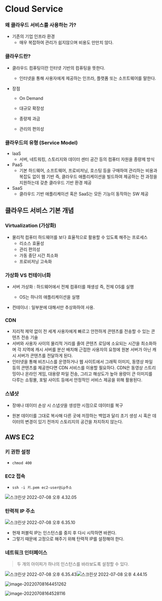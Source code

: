 # Cloud Service

### 왜 클라우드 서비스를 사용하는 가?

- 기존의 기업 인프라 환경 
	- 매우 복잡하여 관리가 쉽지않으며 비용도 만만치 않다. 



### 클라우드란?

- 클라우드 컴퓨팅이란 인터넷 기반의 컴퓨팅을 뜻한다. 

	- 인터넷을 통해 사용자에게 제공하는 인프라, 플랫폼 또는 소프트웨어를 말한다. 

- 장점 

	- On Demand 

	- 대규모 확장성 

	- 종량제 과금

	- 관리의 편의성

		

### 클라우드의 유형 (Service Model)

- IaaS 
	- 서버, 네트워킹, 스토리지와 데이터 센터 공간 등의 컴퓨터 자원을 종량제 방식 
- PaaS 
	- 기본 하드웨어, 소프트웨어, 프로비저닝, 호스팅 등을 구매하여 관리하는 비용과 복잡도 없이 웹 기반 즉, 클라우드 애플리케이션을 빌드하여 제공하는 전 과정을 지원하는데 갖춘 클라우드 기반 환경 제공 
- SaaS
	- 클라우드 기반 애플리케이션 혹은 SaaS는 모든 기능이 동작하는 SW 제공



## 클라우드 서비스 기본 개념



### Virtualization (가상화)

- 물리적 컴퓨터 하드웨어를 보다 효율적으로 활용할 수 있도록 해주는 프로세스 
	- 리소스 효율성 
	- 관리 편의성 
	- 가동 중단 시간 최소화 
	- 프로비저닝 고속화 



### 가상화 VS 컨테이너화 

- 서버 가상화 : 하드웨어에서 전체 컴퓨터를 재생성 즉, 전체 OS를 실행
	- OS는 하나의 애플리케이션을 실행

- 컨테이너 : 일부분에 대해서만 추상화하여 사용. 



### CDN 

- 지리적 제약 없이 전 세계 사용자에게 빠르고 안전하게 콘텐츠를 전송할 수 있는 콘텐츠 전송 기술
- 서버와 사용자 사이의 물리적 거리를 줄여 콘텐츠 로딩에 소요되는 시간을 최소화하며 각 지역에 캐시 서버를 분산 배치해 근접한 사용자의 요청에 원본 서버가 아닌 캐시 서버가 콘텐츠를 전달하게 된다.
- 인터넷을 통해 비즈니스를 운영하거나 웹 사이트에서 그래픽 이미지, 동영상 파일 등의 콘텐츠를 제공한다면 CDN 서비스를 이용할 필요하다. CDN은 동영상 스트리밍이나 온라인 게임, 대용량 파일 전송, 그리고 해상도가 높아 용량이 큰 이미지를 다루는 쇼핑몰, 포털 사이트 등에서 안정적인 서비스 제공을 위해 활용된다.



### 스냅샷 

- 장애나 데이터 손상 시 스냅샷을 생성한 시점으로 데이터를 복구

- 원본 데이터를 그대로 복사해 다른 곳에 저장하는 백업과 달리 초기 생성 시 혹은 데이터의 변경이 있기 전까지 스토리지의 공간을 차지하지 않는다.



## AWS EC2

### 키 권한 설정 

- `chmod 400 `



### EC2 접속 

- `ssh -i 키.pem ec2-user@ip주소 `

![스크린샷 2022-07-08 오후 4.32.05](https://tva1.sinaimg.cn/large/e6c9d24egy1h3zn8e98q5j214s0g00vi.jpg)



### 탄력적 IP 주소 

![스크린샷 2022-07-08 오후 6.35.10](https://tva1.sinaimg.cn/large/e6c9d24egy1h3znjz69icj228q0esjtx.jpg)

- 현재 퍼블릭 IP는 인스턴스를 중지 후 다시 시작하면 바뀐다.
- 그렇기 때문에 고정으로 해주기 위해 탄력적 IP를 설정해야 한다.



### 네트워크 인터페이스 

> 두 개의 아이피가 하나의 인스턴스를 바라보도록 설정할 수 있다.

![스크린샷 2022-07-08 오후 6.35.43](https://tva1.sinaimg.cn/large/e6c9d24egy1h3znkfpkhej22is0bigpg.jpg)![스크린샷 2022-07-08 오후 4.44.15](https://tva1.sinaimg.cn/large/e6c9d24egy1h3zkcg90u2j20dc04i74f.jpg)

![image-20220708164451262](https://tva1.sinaimg.cn/large/e6c9d24egy1h3zkczkcfoj211q0jiwis.jpg)

![image-20220708164528116](https://tva1.sinaimg.cn/large/e6c9d24egy1h3zkdmn0stj214v0u0q6v.jpg)

